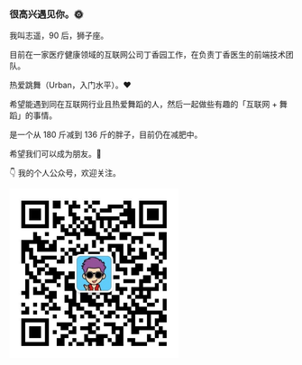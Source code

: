 ### 很高兴遇见你。🌞

我叫志遥，90 后，狮子座。

目前在一家医疗健康领域的互联网公司丁香园工作，在负责丁香医生的前端技术团队。

热爱跳舞（Urban，入门水平）。❤️

希望能遇到同在互联网行业且热爱舞蹈的人，然后一起做些有趣的「互联网 + 舞蹈」的事情。

是一个从 180 斤减到 136 斤的胖子，目前仍在减肥中。

希望我们可以成为朋友。🍻

👇 我的个人公众号，欢迎关注。

<img src="./images/dxy-dance-qrcode.jpg" width="300" height="300" />
